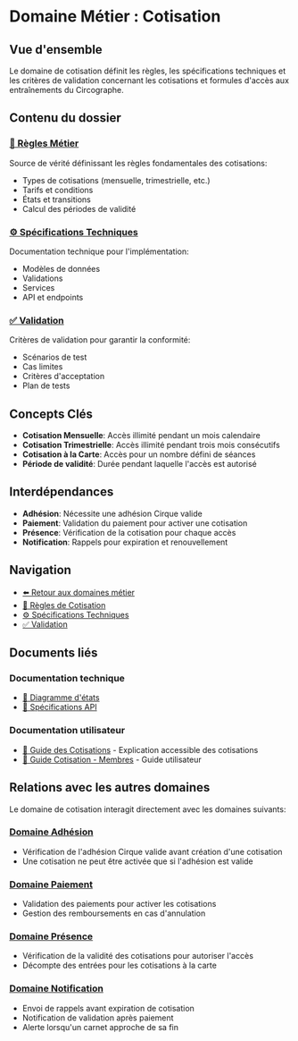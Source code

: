 # Domaine Métier : Cotisation

## Vue d'ensemble

Le domaine de cotisation définit les règles, les spécifications techniques et les critères de validation concernant les cotisations et formules d'accès aux entraînements du Circographe.

## Contenu du dossier

### [📜 Règles Métier](./regles.md)
Source de vérité définissant les règles fondamentales des cotisations:
- Types de cotisations (mensuelle, trimestrielle, etc.)
- Tarifs et conditions
- États et transitions
- Calcul des périodes de validité

### [⚙️ Spécifications Techniques](./specs.md)
Documentation technique pour l'implémentation:
- Modèles de données
- Validations
- Services
- API et endpoints

### [✅ Validation](./validation.md)
Critères de validation pour garantir la conformité:
- Scénarios de test
- Cas limites
- Critères d'acceptation
- Plan de tests

## Concepts Clés

- **Cotisation Mensuelle**: Accès illimité pendant un mois calendaire
- **Cotisation Trimestrielle**: Accès illimité pendant trois mois consécutifs
- **Cotisation à la Carte**: Accès pour un nombre défini de séances
- **Période de validité**: Durée pendant laquelle l'accès est autorisé

## Interdépendances

- **Adhésion**: Nécessite une adhésion Cirque valide
- **Paiement**: Validation du paiement pour activer une cotisation
- **Présence**: Vérification de la cotisation pour chaque accès
- **Notification**: Rappels pour expiration et renouvellement

## Navigation

- [⬅️ Retour aux domaines métier](../index.md)
- [📜 Règles de Cotisation](./regles.md)
- [⚙️ Spécifications Techniques](./specs.md)
- [✅ Validation](./validation.md)

## Documents liés

### Documentation technique
- [📝 Diagramme d'états](../../../docs/architecture/diagrams/subscription_states.md)
- [📝 Spécifications API](../../2_specifications_techniques/api/subscription_api.md)

### Documentation utilisateur
- [📘 Guide des Cotisations](../../../docs/business/regles/cotisation.md) - Explication accessible des cotisations
- [📗 Guide Cotisation - Membres](../../../docs/utilisateur/guides/cotisation_membre.md) - Guide utilisateur 

## Relations avec les autres domaines

Le domaine de cotisation interagit directement avec les domaines suivants:

### [Domaine Adhésion](../adhesion/index.md)
- Vérification de l'adhésion Cirque valide avant création d'une cotisation
- Une cotisation ne peut être activée que si l'adhésion est valide

### [Domaine Paiement](../paiement/index.md)
- Validation des paiements pour activer les cotisations
- Gestion des remboursements en cas d'annulation

### [Domaine Présence](../presence/index.md)
- Vérification de la validité des cotisations pour autoriser l'accès
- Décompte des entrées pour les cotisations à la carte

### [Domaine Notification](../notification/index.md)
- Envoi de rappels avant expiration de cotisation
- Notification de validation après paiement
- Alerte lorsqu'un carnet approche de sa fin 